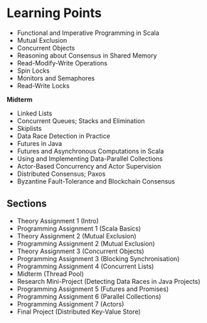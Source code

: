 
# Learning Points
* Functional and Imperative Programming in Scala
* Mutual Exclusion
* Concurrent Objects
* Reasoning about Consensus in Shared Memory
* Read-Modify-Write Operations
* Spin Locks
* Monitors and Semaphores
* Read-Write Locks

**Midterm**
* Linked Lists
* Concurrent Queues; Stacks and Elimination
* Skiplists
* Data Race Detection in Practice
* Futures in Java
* Futures and Asynchronous Computations in Scala
* Using and Implementing Data-Parallel Collections
* Actor-Based Concurrency and Actor Supervision
* Distributed Consensus; Paxos
* Byzantine Fault-Tolerance and Blockchain Consensus

## Sections
* Theory Assignment 1 (Intro)
* Programming Assignment 1 (Scala Basics)
* Theory Assignment 2 (Mutual Exclusion)
* Programming Assignment 2 (Mutual Exclusion)
* Theory Assignment 3 (Concurrent Objects)
* Programming Assignment 3 (Blocking Synchronisation)
* Programming Assignment 4 (Concurrent Lists)
* Midterm (Thread Pool)
* Research Mini-Project (Detecting Data Races in Java Projects)
* Programming Assignment 5 (Futures and Promises)
* Programming Assignment 6 (Parallel Collections)
* Programming Assignment 7 (Actors)
* Final Project (Distributed Key-Value Store)
